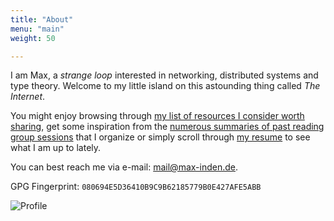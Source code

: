 ```yaml
---
title: "About"
menu: "main"
weight: 50

---
```


I am Max, a _strange loop_ interested in networking, distributed systems and type theory. Welcome to my little island on this astounding thing called _The Internet_.

You might enjoy browsing through [my list of resources I consider worth sharing](/readings), get some inspiration from the [numerous summaries of past reading group sessions](/post) that I organize or simply scroll through [my resume](/resume) to see what I am up to lately.

You can best reach me via e-mail: mail@max-inden.de.

GPG Fingerprint: `080694E5D36410B9C9B62185779B0E427AFE5ABB`

![Profile](/static/profile.JPG)
